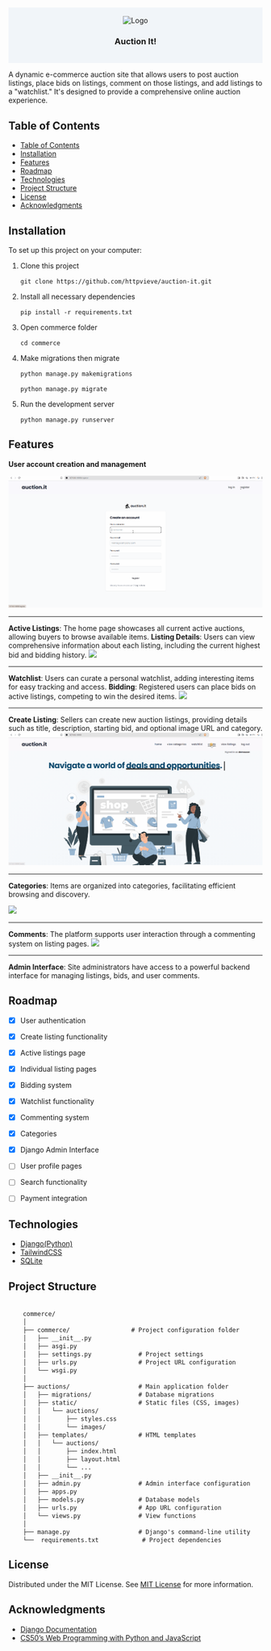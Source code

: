 
<div style="background: #F1F5F9;" align="center"><br>
<img src="https://cdn-icons-png.flaticon.com/128/566/566710.png" alt="Logo" width="80" height="80">

<h3 align="center">Auction It!</h3><br>
</div>


  A dynamic e-commerce auction site that allows users to post auction listings, place bids on listings, comment on those listings, and add listings to a "watchlist." It's designed to provide a comprehensive online auction experience.

## Table of Contents 
- [Table of Contents](#table-of-contents)
- [Installation](#installation)
- [Features](#features)
- [Roadmap](#roadmap)
- [Technologies](#technologies)
- [Project Structure](#project-structure)
- [License](#license)
- [Acknowledgments](#acknowledgments)


## Installation

To set up this project on your computer:

1. Clone this project
    ```
    git clone https://github.com/httpvieve/auction-it.git
    ```
2. Install all necessary dependencies
    ```
    pip install -r requirements.txt
    ```
3. Open commerce folder
    ```
    cd commerce
    ```
4. Make migrations then migrate
    ```
    python manage.py makemigrations
    ```
    ```
    python manage.py migrate
    ```
5. Run the development server
    ```
   python manage.py runserver
    ```

## Features

**User account creation and management**

![](demo/demo_register.gif)


----- 
**Active Listings**: The home page showcases all current active auctions, allowing buyers to browse available items.
**Listing Details**: Users can view comprehensive information about each listing, including the current highest bid and bidding history.
![](demo/demo_add_to_watchlist.gif)


-----



**Watchlist**: Users can curate a personal watchlist, adding interesting items for easy tracking and access.
**Bidding**: Registered users can place bids on active listings, competing to win the desired items.
![](demo/demo_close_auction.gif)

-----

**Create Listing**: Sellers can create new auction listings, providing details such as title, description, starting bid, and optional image URL and category.
![](demo/demo_create_listing.gif)

-----

**Categories**: Items are organized into categories, facilitating efficient browsing and discovery.

![](demo/demo_categories.gif)

-----

**Comments**: The platform supports user interaction through a commenting system on listing pages.
![](demo/demo_comment.gif)


-----

**Admin Interface**: Site administrators have access to a powerful backend interface for managing listings, bids, and user comments.


## Roadmap


- [x] User authentication
- [x] Create listing functionality
- [x] Active listings page
- [x] Individual listing pages
- [x]  Bidding system
- [x]  Watchlist functionality
- [x]  Commenting system
- [x]  Categories
- [x]  Django Admin Interface
- [ ] User profile pages
- [ ] Search functionality
- [ ] Payment integration
  

## Technologies
- [Django(Python)](https://www.djangoproject.com/)
- [TailwindCSS](https://tailwindcss.com/)
- [SQLite](https://www.sqlite.org/)

## Project Structure
```

    commerce/
    │
    ├── commerce/                 # Project configuration folder
    │   ├── __init__.py
    │   ├── asgi.py
    │   ├── settings.py             # Project settings
    │   ├── urls.py                 # Project URL configuration
    │   └── wsgi.py
    │
    ├── auctions/                   # Main application folder
    │   ├── migrations/             # Database migrations
    │   ├── static/                 # Static files (CSS, images)
    │   │   └── auctions/
    │   │       ├── styles.css
    │   │       └── images/
    │   ├── templates/              # HTML templates
    │   │   └── auctions/
    │   │       ├── index.html
    │   │       ├── layout.html
    │   │       └── ...
    │   ├── __init__.py
    │   ├── admin.py                # Admin interface configuration
    │   ├── apps.py
    │   ├── models.py               # Database models
    │   ├── urls.py                 # App URL configuration
    │   └── views.py                # View functions
    │
    ├── manage.py                   # Django's command-line utility
    └──  requirements.txt            # Project dependencies

```
## License

Distributed under the MIT License. See [MIT License](https://opensource.org/licenses/MIT) for more information.
## Acknowledgments

- [Django Documentation](https://docs.djangoproject.com/en/5.1/)
- [CS50’s Web Programming with Python and JavaScript](https://cs50.harvard.edu/web/2020/)
